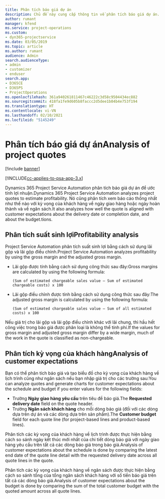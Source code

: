 ```yaml
---
title: Phân tích báo giá dự án
description: Chủ đề này cung cấp thông tin về phân tích báo giá dự án.
author: rumant
manager: kfend
ms.service: project-operations
ms.custom:
- dyn365-projectservice
ms.date: 03/05/2019
ms.topic: article
ms.author: rumant
audience: Admin
search.audienceType:
- admin
- customizer
- enduser
search.app:
- D365CE
- D365PS
- ProjectOperations
ms.openlocfilehash: 361a940261811467c46222c3d58c9504434ec882
ms.sourcegitcommit: 418fa1fe9d605b8faccc2d5dee1b04b4e753f194
ms.translationtype: HT
ms.contentlocale: vi-VN
ms.lasthandoff: 02/10/2021
ms.locfileid: "5145249"
---
```

# <a name="analysis-of-project-quotes"></a><span data-ttu-id="7e154-103">Phân tích báo giá dự án</span><span class="sxs-lookup"><span data-stu-id="7e154-103">Analysis of project quotes</span></span>

[!include [banner](../includes/psa-now-project-operations.md)]

[!INCLUDE[cc-applies-to-psa-app-3.x](../includes/cc-applies-to-psa-app-3x.md)]

<span data-ttu-id="7e154-104">Dynamics 365 Project Service Automation phân tích báo giá dự án để ước tính lợi nhuận.</span><span class="sxs-lookup"><span data-stu-id="7e154-104">Dynamics 365 Project Service Automation analyzes project quotes to estimate profitability.</span></span> <span data-ttu-id="7e154-105">Nó cũng phân tích xem báo cáo thống nhất như thế nào với kỳ vọng của khách hàng về ngày giao hàng hoặc ngày hoàn thành và về ngân sách.</span><span class="sxs-lookup"><span data-stu-id="7e154-105">It also analyzes how well the quote is aligned with customer expectations about the delivery date or completion date, and about the budget.tions.</span></span>

## <a name="profitability-analysis"></a><span data-ttu-id="7e154-106">Phân tích suất sinh lợi</span><span class="sxs-lookup"><span data-stu-id="7e154-106">Profitability analysis</span></span>

<span data-ttu-id="7e154-107">Project Service Automation phân tích suất sinh lợi bằng cách sử dụng lãi gộp và lãi gộp điều chỉnh.</span><span class="sxs-lookup"><span data-stu-id="7e154-107">Project Service Automation analyzes profitability by using the gross margin and the adjusted gross margin.</span></span>

- <span data-ttu-id="7e154-108">Lãi gộp được tính bằng cách sử dụng công thức sau đây:</span><span class="sxs-lookup"><span data-stu-id="7e154-108">Gross margins are calculated by using the following formula:</span></span>

  `
    (Sum of estimated chargeable sales value – Sum of estimated chargeable costs) x 100
  `
- <span data-ttu-id="7e154-109">Lãi gộp điều chỉnh được tính bằng cách sử dụng công thức sau đây:</span><span class="sxs-lookup"><span data-stu-id="7e154-109">The adjusted gross margin is calculated by using the following formula:</span></span>

  `
    (Sum of estimated chargeable sales value – Sum of all estimated costs) x 100
  `

<span data-ttu-id="7e154-110">Nếu giá trị cho lãi gộp và lãi gộp điều chỉnh khác với lãi chung, thì hầu hết công việc trong báo giá được phân loại là không thể tính phí.</span><span class="sxs-lookup"><span data-stu-id="7e154-110">If the values for gross margin and adjusted gross margin differ by a wide margin, much of the work in the quote is classified as non-chargeable.</span></span>

## <a name="analysis-of-customer-expectations"></a><span data-ttu-id="7e154-111">Phân tích kỳ vọng của khách hàng</span><span class="sxs-lookup"><span data-stu-id="7e154-111">Analysis of customer expectations</span></span>

<span data-ttu-id="7e154-112">Bạn có thể phân tích báo giá và tạo biểu đồ cho kỳ vọng của khách hàng về lịch trình cũng như ngân sách nếu bạn nhập giá trị cho các trường sau:</span><span class="sxs-lookup"><span data-stu-id="7e154-112">You can analyze quotes and generate charts for customer expectations about the schedule and budget if you enter values for the following fields:</span></span>

- <span data-ttu-id="7e154-113">Trường **Ngày giao hàng yêu cầu** trên tiêu đề báo giá.</span><span class="sxs-lookup"><span data-stu-id="7e154-113">The **Requested delivery date** field on the quote header.</span></span>
- <span data-ttu-id="7e154-114">Trường **Ngân sách khách hàng** cho mỗi dòng báo giá (đối với các dòng dựa trên dự án và các dòng dựa trên sản phẩm).</span><span class="sxs-lookup"><span data-stu-id="7e154-114">The **Customer budget** field for each quote line (for project-based lines and product-based lines).</span></span>

<span data-ttu-id="7e154-115">Phân tích các kỳ vọng của khách hàng về lịch trình được thực hiện bằng cách so sánh ngày kết thúc mới nhất của chi tiết dòng báo giá với ngày giao hàng yêu cầu trên tất cả các dòng báo giá trong báo giá.</span><span class="sxs-lookup"><span data-stu-id="7e154-115">Analysis of customer expectations about the schedule is done by comparing the latest end date of the quote line detail with the requested delivery date across all quote lines in the quote.</span></span>

<span data-ttu-id="7e154-116">Phân tích các kỳ vọng của khách hàng về ngân sách được thực hiện bằng cách so sánh tổng của tổng ngân sách khách hàng với số tiền báo giá trên tất cả các dòng báo giá.</span><span class="sxs-lookup"><span data-stu-id="7e154-116">Analysis of customer expectations about the budget is done by comparing the sum of the total customer budget with the quoted amount across all quote lines.</span></span>
